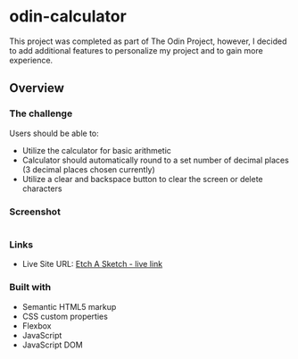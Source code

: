 # odin-calculator

This project was completed as part of The Odin Project, however, I decided to add additional features to personalize my project and to gain more experience.

## Overview

### The challenge

Users should be able to:

- Utilize the calculator for basic arithmetic
- Calculator should automatically round to a set number of decimal places (3 decimal places chosen currently)
- Utilize a clear and backspace button to clear the screen or delete characters

### Screenshot

![]()

### Links

- Live Site URL: [Etch A Sketch - live link]()

### Built with

- Semantic HTML5 markup
- CSS custom properties
- Flexbox
- JavaScript
- JavaScript DOM
